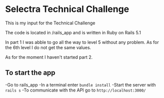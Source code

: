 # Selectra Technical Challenge

This is my input for the Technical Challenge

The code is located in /rails_app and is written in Ruby on Rails 5.1

In part 1 I was abble to go all the way to level 5 without any problem. As for the 6th level I do not get the same values.

As for the moment I haven't started part 2.

## To start the app

-Go to rails_app
-In a terminal enter `bundle install`
-Start the server with `rails s`
-To communicate with the API go to `http://localhost:3000/`